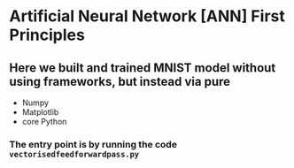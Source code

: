 # Artificial Neural Network [ANN] First Principles

## Here we built and trained MNIST model without using frameworks, but instead via pure

* Numpy
* Matplotlib
* core Python

### The entry point is by running the code `vectorisedfeedforwardpass.py`
